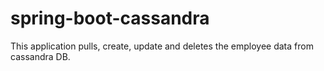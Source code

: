 # spring-boot-cassandra

This application pulls, create, update and deletes the employee data from cassandra DB.
